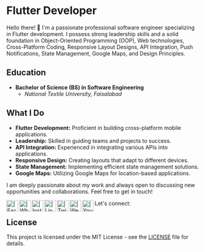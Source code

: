 # Flutter Developer

Hello there! 👋 I'm a passionate professional software engineer specializing in Flutter development. I possess strong leadership skills and a solid foundation in Object-Oriented Programming (OOP), Web technologies, Cross-Platform Coding, Responsive Layout Designs, API Integration, Push Notifications, State Management, Google Maps, and Design Principles.

## Education

- **Bachelor of Science (BS) in Software Engineering**
  - *National Textile University, Faisalabad*

## What I Do

- **Flutter Development:** Proficient in building cross-platform mobile applications.
- **Leadership:** Skilled in guiding teams and projects to success.
- **API Integration:** Experienced in integrating various APIs into applications.
- **Responsive Design:** Creating layouts that adapt to different devices.
- **State Management:** Implementing efficient state management solutions.
- **Google Maps:** Utilizing Google Maps for location-based applications.

I am deeply passionate about my work and always open to discussing new opportunities and collaborations. Feel free to get in touch!

Let's connect:
[<img align="left" alt=" | Facebook" width="30px" src="https://img.icons8.com/fluent/48/000000/facebook-new.png" />][facebook]
[<img align="left" alt=" | Whatsapp" width="30px" src="https://img.icons8.com/color/2x/whatsapp--v1.png" />][whatsapp]
[<img align="left" alt=" | Instagram" width="30px" src="https://img.icons8.com/fluent/48/000000/instagram-new.png" />][instagram]
[<img align="left" alt=" | LinkedIn" width="30px" src="https://img.icons8.com/fluent/48/000000/linkedin.png" />][linkedin]
[<img align="left" alt=" | Twitter" width="30px" src="https://img.icons8.com/color/twitter.png" />][twitter]
[<img align="left" alt=" | Website" width="30px" src="https://img.icons8.com/color/512/domain.png" />][website]
[<img align="left" alt=" | YouTube" width="30px" src="https://img.icons8.com/color/48/000000/youtube-play.png" />][youtube]

[facebook]:  https://www.facebook.com/mianusamasadiq
[whatsapp]:  https://api.whatsapp.com/send?phone=923346994830
[instagram]: https://www.instagram.com/ch.usamasadiq/
[linkedin]:  https://www.linkedin.com/in/chusamasadiq/
[twitter]:   https://twitter.com/MianUsamaSadiq
[website]:   https://chusama.dev/
[youtube]:   https://www.youtube.com/channel/UCQTcyzcyVgruoTWul6QEUyA

## License

This project is licensed under the MIT License - see the [LICENSE](LICENSE) file for details.
